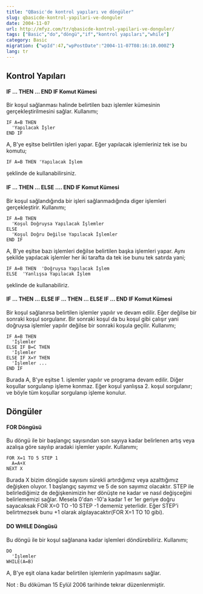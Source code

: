```yaml
---
title: "QBasic'de kontrol yapıları ve döngüler"
slug: qbasicde-kontrol-yapilari-ve-donguler
date: 2004-11-07
url: http://mfyz.com/tr/qbasicde-kontrol-yapilari-ve-donguler/
tags: ["Basic","do","döngü","if","kontrol yapıları","while"]
category: Basic
migration: {"wpId":47,"wpPostDate":"2004-11-07T08:16:10.000Z"}
lang: tr
---
```


## Kontrol Yapıları

#### IF ... THEN ... END IF Komut Kümesi

Bir koşul sağlanması halinde belirtilen bazı işlemler kümesinin gerçekleştirilmesini sağlar. Kullanımı;
```
IF A=B THEN
  'Yapılacak İşler
END IF

```
A, B'ye eşitse belirtilen işleri yapar. Eğer yapılacak işlemleriniz tek ise bu komutu;
```
IF A=B THEN 'Yapılacak İşlem

```
şeklinde de kullanabilirsiniz.

#### IF ... THEN ... ELSE .... END IF Komut Kümesi

Bir koşul sağlandığında bir işleri sağlanmadığında diger işlemleri gerçekleştirir. Kullanımı;
```
IF A=B THEN 
  'Koşul Doğruysa Yapılacak İşlemler 
ELSE 
  'Koşul Doğru Değilse Yapılacak İşlemler 
END IF

```
A, B'ye eşitse bazı işlemleri değilse belirtilen başka işlemleri yapar. Aynı şekilde yapılacak işlemler her iki tarafta da tek ise bunu tek satırda yani;
```
IF A=B THEN  'Doğruysa Yapılacak İşlem 
ELSE  'Yanlışsa Yapılacak İşlem

```
şeklinde de kullanabiliriz.

#### IF ... THEN ... ELSE IF ... THEN ... ELSE IF ... END IF Komut Kümesi

Bir koşul sağlanırsa belirtilen işlemler yapılır ve devam edilir. Eğer değilse bir sonraki koşul sorgulanır. Bir sonraki koşul da bu koşul gibi çalışır yani doğruysa işlemler yapılır değilse bir sonraki koşula geçilir. Kullanımı;
```
IF A=B THEN 
  'İşlemler 
ELSE IF B=C THEN 
  'İşlemler 
ELSE IF X=Y THEN 
  'İşlemler ... 
END IF

```
Burada A, B'ye eşitse 1. işlemler yapılır ve programa devam edilir. Diğer koşullar sorgulanıp işleme konmaz. Eğer koşul yanlışsa 2. koşul sorgulanır; ve böyle tüm koşullar sorgulanıp işleme konulur.

## Döngüler

#### FOR Döngüsü

Bu döngü ile bir başlangıç sayısından son sayıya kadar belirlenen artış veya azalışa göre sayılıp aradaki işlemler yapılır. Kullanımı;
```
FOR X=1 TO 5 STEP 1 
  A=A+X 
NEXT X 

```
Burada X bizim döngüde sayısını sürekli artırdığımız veya azalttığımız değişken oluyor. 1 başlangıç sayımız ve 5 de son sayımız olacaktır. STEP ile belirlediğimiz de değişkenimizin her dönüşte ne kadar ve nasıl değişceğini belirlememizi sağlar. Mesela 0'dan -10'a kadar 1 er 1er geriye doğru sayacaksak FOR X=0 TO -10 STEP -1 dememiz yeterlidir. Eğer STEP'i belirtmezsek bunu +1 olarak algılayacaktır(FOR X=1 TO 10 gibi).

#### DO WHILE Döngüsü

Bu döngü ile bir koşul sağlanana kadar işlemleri döndürebiliriz. Kullanımı;
```
DO 
  'İşlemler 
WHILE(A=B)

```
A, B'ye eşit olana kadar belirtilen işlemlerin yapılmasını sağlar.

Not : Bu döküman 15 Eylül 2006 tarihinde tekrar düzenlenmiştir.